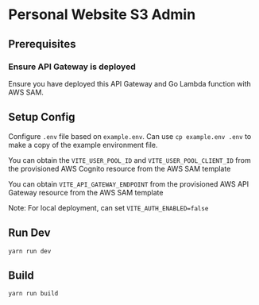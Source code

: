 # Personal Website S3 Admin

## Prerequisites 

### Ensure API Gateway is deployed 

Ensure you have deployed this API Gateway and Go Lambda function with AWS SAM.

## Setup Config

Configure `.env` file based on `example.env`. Can use `cp example.env .env` to make a copy of the example environment file.

You can obtain the `VITE_USER_POOL_ID` and `VITE_USER_POOL_CLIENT_ID` from the provisioned AWS Cognito resource from the AWS SAM template

You can obtain `VITE_API_GATEWAY_ENDPOINT` from the provisioned AWS API Gateway resource from the AWS SAM template

Note: For local deployment, can set `VITE_AUTH_ENABLED=false`

## Run Dev

`yarn run dev`

## Build

`yarn run build`